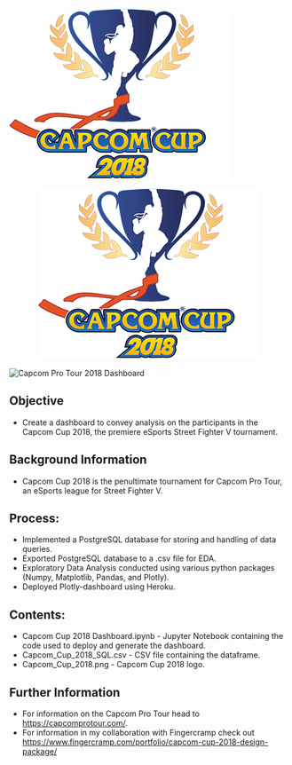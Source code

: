 ![Capcom Pro Tour 2018 Logo](Capcom_Cup_2018.png)

<p align="center">
  <img width="400" height="307" src="Capcom_Cup_2018.png">
</p>

![Capcom Pro Tour 2018 Dashboard](https://capcom-cup-2018-dash-app.herokuapp.com)
## Objective
* Create a dashboard to convey analysis on the participants in the Capcom Cup 2018, the premiere eSports Street Fighter V tournament.

## Background Information
* Capcom Cup 2018 is the penultimate tournament for Capcom Pro Tour, an eSports league for Street Fighter V.

## Process:
* Implemented a PostgreSQL database for storing and handling of data queries.
* Exported PostgreSQL database to a .csv file for EDA.
* Exploratory Data Analysis conducted using various python packages (Numpy, Matplotlib, Pandas, and Plotly).
* Deployed Plotly-dashboard using Heroku.

## Contents:
* Capcom Cup 2018 Dashboard.ipynb - Jupyter Notebook containing the code used to deploy and generate the dashboard.
* Capcom_Cup_2018_SQL.csv - CSV file containing the dataframe.
* Capcom_Cup_2018.png - Capcom Cup 2018 logo.

## Further Information
- For information on the Capcom Pro Tour head to https://capcomprotour.com/.
- For information in my collaboration with Fingercramp check out https://www.fingercramp.com/portfolio/capcom-cup-2018-design-package/




